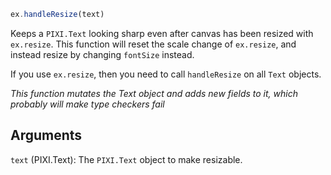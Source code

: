 ```js
ex.handleResize(text)
```

Keeps a `PIXI.Text` looking sharp even after canvas has been resized with `ex.resize`. This function will reset the scale change of `ex.resize`, and instead resize by changing `fontSize` instead.

If you use `ex.resize`, then you need to call `handleResize` on all `Text` objects.

_This function mutates the Text object and adds new fields to it, which probably will make type checkers fail_

## Arguments

`text` (PIXI.Text): The `PIXI.Text` object to make resizable.

